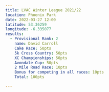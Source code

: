 ```yaml
---
title: LVAC Winter League 2021/22
location: Phoenix Park
date: 2022-03-27 12:00
latitude: 53.36259
longitude: -6.335077
results:
  - Provisional Rank: 2
    name: David Carroll
    Cake Race: 50pts
    5k Cross Country: 50pts
    XC Championships: 50pts
    Avondale Cup: 50pts
    2 Mile Road Race: 10pts
    Bonus for competing in all races: 10pts
    Total: 100pts

---
```

